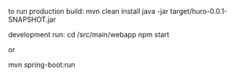 to run production build:
mvn clean install
java -jar target/huro-0.0.1-SNAPSHOT.jar

development run:
cd /src/main/webapp
npm start

or

mvn spring-boot:run